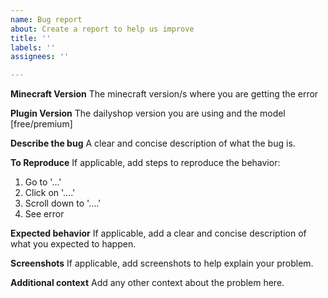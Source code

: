 ```yaml
---
name: Bug report
about: Create a report to help us improve
title: ''
labels: ''
assignees: ''

---
```


**Minecraft Version**
The minecraft version/s where you are getting the error

**Plugin Version**
The dailyshop version you are using and the model [free/premium]

**Describe the bug**
A clear and concise description of what the bug is.

**To Reproduce**
If applicable, add steps to reproduce the behavior:
1. Go to '...'
2. Click on '....'
3. Scroll down to '....'
4. See error

**Expected behavior**
If applicable, add a clear and concise description of what you expected to happen.

**Screenshots**
If applicable, add screenshots to help explain your problem.

**Additional context**
Add any other context about the problem here.

